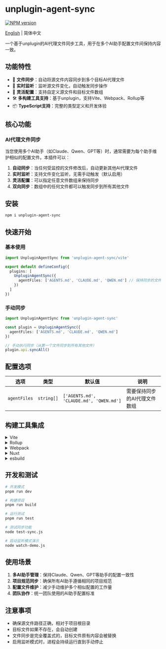 # unplugin-agent-sync

[![NPM version](https://img.shields.io/npm/v/unplugin-agent-sync?color=a1b858&label=)](https://www.npmjs.com/package/unplugin-agent-sync)

[English](./README.md) | 简体中文

一个基于unplugin的AI代理文件同步工具，用于在多个AI助手配置文件间保持内容一致。

## 功能特性

- 🔄 **文件同步**：自动将源文件内容同步到多个目标AI代理文件
- 👀 **实时监听**：监听源文件变化，自动触发同步操作
- 🔧 **灵活配置**：支持自定义源文件和目标文件数组
- 🛠️ **多构建工具支持**：基于unplugin，支持Vite、Webpack、Rollup等
- 📦 **TypeScript支持**：完整的类型定义和开发体验

## 核心功能

### AI代理文件同步

当您使用多个AI助手（如Claude、Qwen、GPT等）时，通常需要为每个助手维护相似的配置文件。本插件可以：

1. **自动同步**：当任何受监控的文件修改后，自动更新其他AI代理文件
2. **实时监听**：支持文件变化监听，无需手动触发（默认启用）
3. **灵活配置**：可以指定任意文件数组来保持同步
4. **双向同步**：数组中的任何文件都可以触发同步到所有其他文件

## 安装

```bash
npm i unplugin-agent-sync
```

## 快速开始

### 基本使用

```typescript
import UnpluginAgentSync from 'unplugin-agent-sync/vite'

export default defineConfig({
  plugins: [
    UnpluginAgentSync({
      agentFiles: ['AGENTS.md', 'CLAUDE.md', 'QWEN.md'] // 保持同步的文件
    })
  ]
})
```

### 手动同步

```typescript
import UnpluginAgentSync from 'unplugin-agent-sync'

const plugin = UnpluginAgentSync({
  agentFiles: ['AGENTS.md', 'CLAUDE.md', 'QWEN.md']
})

// 手动执行同步（从第一个文件同步到所有其他文件）
plugin.api.syncAll()
```

## 配置选项

| 选项 | 类型 | 默认值 | 说明 |
|------|------|--------|------|
| `agentFiles` | `string[]` | `['AGENTS.md', 'CLAUDE.md', 'QWEN.md']` | 需要保持同步的AI代理文件数组 |

## 构建工具集成

<details>
<summary>Vite</summary><br>

```ts
// vite.config.ts
import UnpluginAgentSync from 'unplugin-agent-sync/vite'

export default defineConfig({
  plugins: [
    UnpluginAgentSync({
      agentFiles: ['AGENTS.md', 'CLAUDE.md', 'QWEN.md']
    })
  ]
})
```

</details>

<details>
<summary>Rollup</summary><br>

```ts
// rollup.config.js
import UnpluginAgentSync from 'unplugin-agent-sync/rollup'

export default {
  plugins: [
    UnpluginAgentSync({
      agentFiles: ['AGENTS.md', 'CLAUDE.md', 'QWEN.md']
    })
  ]
}
```

</details>

<details>
<summary>Webpack</summary><br>

```ts
// webpack.config.js
module.exports = {
  /* ... */
  plugins: [
    require('unplugin-agent-sync/webpack')({
      agentFiles: ['AGENTS.md', 'CLAUDE.md', 'QWEN.md']
    })
  ]
}
```

</details>

<details>
<summary>Nuxt</summary><br>

```ts
// nuxt.config.js
export default defineNuxtConfig({
  modules: [
    [
      'unplugin-agent-sync/nuxt',
      {
        agentFiles: ['AGENTS.md', 'CLAUDE.md', 'QWEN.md']
      }
    ]
  ]
})
```

> 此模块支持 Nuxt 2 和 [Nuxt Vite](https://github.com/nuxt/vite)

</details>

<details>
<summary>esbuild</summary><br>

```ts
// esbuild.config.js
import { build } from 'esbuild'
import UnpluginAgentSync from 'unplugin-agent-sync/esbuild'

build({
  plugins: [
    UnpluginAgentSync({
      agentFiles: ['AGENTS.md', 'CLAUDE.md', 'QWEN.md']
    })
  ]
})
```

</details>

## 开发和测试

```bash
# 开发模式
pnpm run dev

# 构建项目
pnpm run build

# 运行测试
pnpm run test

# 测试同步功能
node test-sync.js

# 启动监听模式演示
node watch-demo.js
```

## 使用场景

1. **多AI助手管理**：保持Claude、Qwen、GPT等助手的配置一致性
2. **项目规范同步**：确保所有AI助手遵循相同的项目规范
3. **配置文件维护**：减少手动维护多个相似配置的工作量
4. **团队协作**：统一团队使用的AI助手配置标准

## 注意事项

- 确保源文件路径正确，相对于项目根目录
- 目标文件如果不存在，会自动创建
- 文件同步是完全覆盖式的，目标文件原有内容会被替换
- 启用监听模式时，进程会持续运行直到手动停止
